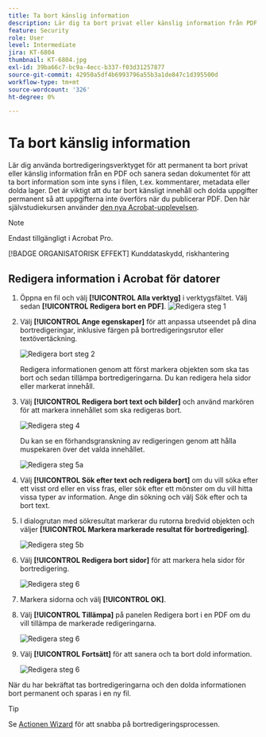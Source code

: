 ```yaml
---
title: Ta bort känslig information
description: Lär dig ta bort privat eller känslig information från PDF permanent
feature: Security
role: User
level: Intermediate
jira: KT-6804
thumbnail: KT-6804.jpg
exl-id: 39ba66c7-bc9a-4ecc-b337-f03d31257877
source-git-commit: 42950a5df4b6993796a55b3a1de847c1d395500d
workflow-type: tm+mt
source-wordcount: '326'
ht-degree: 0%

---
```


# Ta bort känslig information

Lär dig använda bortredigeringsverktyget för att permanent ta bort privat eller känslig information från en PDF och sanera sedan dokumentet för att ta bort information som inte syns i filen, t.ex. kommentarer, metadata eller dolda lager. Det är viktigt att du tar bort känsligt innehåll och dolda uppgifter permanent så att uppgifterna inte överförs när du publicerar PDF. Den här självstudiekursen använder [den nya Acrobat-upplevelsen](../getting-started/new-workspace.md).

>[!NOTE]
>
>Endast tillgängligt i Acrobat Pro.

[!BADGE ORGANISATORISK EFFEKT]
Kunddataskydd, riskhantering

## Redigera information i Acrobat för datorer

1. Öppna en fil och välj **[!UICONTROL Alla verktyg]** i verktygsfältet. Välj sedan **[!UICONTROL Redigera bort en PDF]**.
   ![Redigera steg 1](../assets/Redact_1.png)

1. Välj **[!UICONTROL Ange egenskaper]** för att anpassa utseendet på dina bortredigeringar, inklusive färgen på bortredigeringsrutor eller textövertäckning.

   ![Redigera bort steg 2](../assets/Redact_2.png)

   Redigera informationen genom att först markera objekten som ska tas bort och sedan tillämpa bortredigeringarna. Du kan redigera hela sidor eller markerat innehåll.

1. Välj **[!UICONTROL Redigera bort text och bilder]** och använd markören för att markera innehållet som ska redigeras bort.

   ![Redigera steg 4](../assets/Redact_3.png)

   Du kan se en förhandsgranskning av redigeringen genom att hålla muspekaren över det valda innehållet.

   ![Redigera steg 5a](../assets/Redact_4.png)

1. Välj **[!UICONTROL Sök efter text och redigera bort]** om du vill söka efter ett visst ord eller en viss fras, eller sök efter ett mönster om du vill hitta vissa typer av information. Ange din sökning och välj Sök efter och ta bort text.

1. I dialogrutan med sökresultat markerar du rutorna bredvid objekten och väljer **[!UICONTROL Markera markerade resultat för bortredigering]**.

   ![Redigera steg 5b](../assets/Redact_5.png)

1. Välj **[!UICONTROL Redigera bort sidor]** för att markera hela sidor för bortredigering.

   ![Redigera steg 6](../assets/Redact_6.png)

1. Markera sidorna och välj **[!UICONTROL OK]**.

1. Välj **[!UICONTROL Tillämpa]** på panelen Redigera bort i en PDF om du vill tillämpa de markerade redigeringarna.

   ![Redigera steg 6](../assets/Redact_7.png)

1. Välj **[!UICONTROL Fortsätt]** för att sanera och ta bort dold information.

   ![Redigera steg 6](../assets/Redact_8.png)

När du har bekräftat tas bortredigeringarna och den dolda informationen bort permanent och sparas i en ny fil.

>[!TIP]
>
>Se [Actionen Wizard](../advanced-tasks/action.md) för att snabba på bortredigeringsprocessen.
